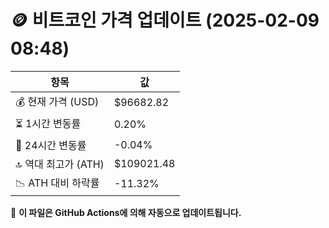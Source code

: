 # 🪙 비트코인 가격 업데이트 (2025-02-09 08:48)

| 항목                | 값 |
|--------------------|----------------|
| 💰 현재 가격 (USD) | $96682.82 |
| ⏳ 1시간 변동률    | 0.20% |
| 📆 24시간 변동률   | -0.04% |
| 🔝 역대 최고가 (ATH) | $109021.48 |
| 📉 ATH 대비 하락률 | -11.32% |

🔄 **이 파일은 GitHub Actions에 의해 자동으로 업데이트됩니다.**
